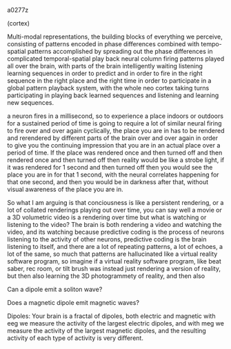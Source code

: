 a0277z

(cortex)

Multi-modal representations, the building blocks of everything we perceive, consisting of patterns encoded in phase differences combined with tempo-spatial patterns accomplished by spreading out the phase differences in complicated temporal-spatial play back neural column firing patterns played all over the brain, with parts of the brain intelligently waiting listening learning sequences in order to predict and in order to fire in the right sequence in the right place and the right time in order to participate in a global pattern playback system, with the whole neo cortex taking turns participating in playing back learned sequences and listening and learning new sequences.

a neuron fires in a millisecond, so to experience a place indoors or outdoors for a sustained period of time is going to require a lot of similar neural firing to fire over and over again cyclically, the place you are in has to be rendered and rerendered by different parts of the brain over and over again in order to give you the continuing impression that you are in an actual place over a period of time. If the place was rendered once and then turned off and then rendered once and then turned off then reality would be like a strobe light, if it was rendered for 1 second and then turned off then you would see the place you are in for that 1 second, with the neural correlates happening for that one second, and then you would be in darkness after that, without visual awareness of the place you are in.

So what I am arguing is that conciousness is like a persistent rendering, or a lot of collated renderings playing out over time, you can say well a movie or a 3D volumetric video is a rendering over time but what is watching or listening to the video? The brain is both rendering a video and watching the video, and its watching because predictive coding is the process of neurons listening to the activity of other neurons, predictive coding is the brain listening to itself, and there are a lot of repeating patterns, a lot of echoes, a lot of the same, so much that patterns are hallucinated like a virtual reality software program, so imagine if a virtual reality software program, like beat saber, rec room, or tilt brush was instead just rendering a version of reality, but then also learning the 3D photogrammety of reality, and then also

Can a dipole emit a soliton wave?

Does a magnetic dipole emit magnetic waves?

Dipoles: Your brain is a fractal of dipoles, both electric and magnetic
with eeg we measure the activity of the largest electric dipoles, and with meg we measure the activity of the largest magnetic dipoles, and the resulting activity of each type of activity is very different.

